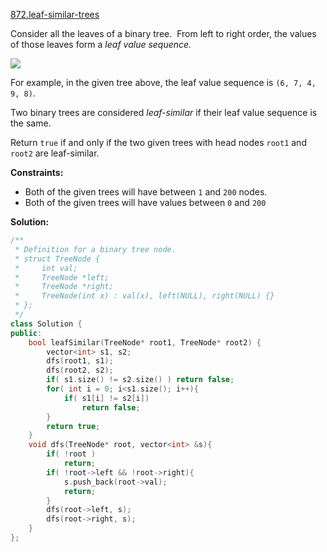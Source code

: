 [872.leaf-similar-trees](https://leetcode.com/problems/leaf-similar-trees/)  

Consider all the leaves of a binary tree.  From left to right order, the values of those leaves form a _leaf value sequence._

![](https://s3-lc-upload.s3.amazonaws.com/uploads/2018/07/16/tree.png)

For example, in the given tree above, the leaf value sequence is `(6, 7, 4, 9, 8)`.

Two binary trees are considered _leaf-similar_ if their leaf value sequence is the same.

Return `true` if and only if the two given trees with head nodes `root1` and `root2` are leaf-similar.

**Constraints:**

*   Both of the given trees will have between `1` and `200` nodes.
*   Both of the given trees will have values between `0` and `200`  



**Solution:**  

```cpp
/**
 * Definition for a binary tree node.
 * struct TreeNode {
 *     int val;
 *     TreeNode *left;
 *     TreeNode *right;
 *     TreeNode(int x) : val(x), left(NULL), right(NULL) {}
 * };
 */
class Solution {
public:
    bool leafSimilar(TreeNode* root1, TreeNode* root2) {
        vector<int> s1, s2;
        dfs(root1, s1);
        dfs(root2, s2);
        if( s1.size() != s2.size() ) return false;
        for( int i = 0; i<s1.size(); i++){
            if( s1[i] != s2[i])
                return false;
        }
        return true;
    }
    void dfs(TreeNode* root, vector<int> &s){
        if( !root )
            return;
        if( !root->left && !root->right){
            s.push_back(root->val);
            return;
        }
        dfs(root->left, s);
        dfs(root->right, s);
    }
};
```
      